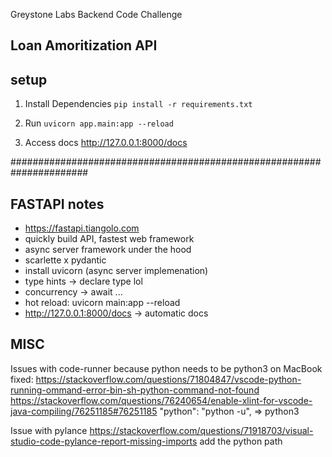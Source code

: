 Greystone Labs Backend Code Challenge

## Loan Amoritization API

## setup 
1. Install Dependencies
    ```pip install -r requirements.txt```

2. Run 
    ```uvicorn app.main:app --reload```


3. Access docs
    http://127.0.0.1:8000/docs








######################################################################

## FASTAPI notes 
- https://fastapi.tiangolo.com
- quickly build API, fastest web framework
- async server framework under the hood 
- scarlette x pydantic
- install uvicorn (async server implemenation)
- type hints -> declare type lol
- concurrency -> await ... 
- hot reload: uvicorn main:app --reload
- http://127.0.0.1:8000/docs -> automatic docs




## MISC

Issues with code-runner because python needs to be python3 on MacBook
fixed:
https://stackoverflow.com/questions/71804847/vscode-python-running-ommand-error-bin-sh-python-command-not-found
https://stackoverflow.com/questions/76240654/enable-xlint-for-vscode-java-compiling/76251185#76251185
"python": "python -u",  => python3

Issue with pylance
https://stackoverflow.com/questions/71918703/visual-studio-code-pylance-report-missing-imports
add the python path